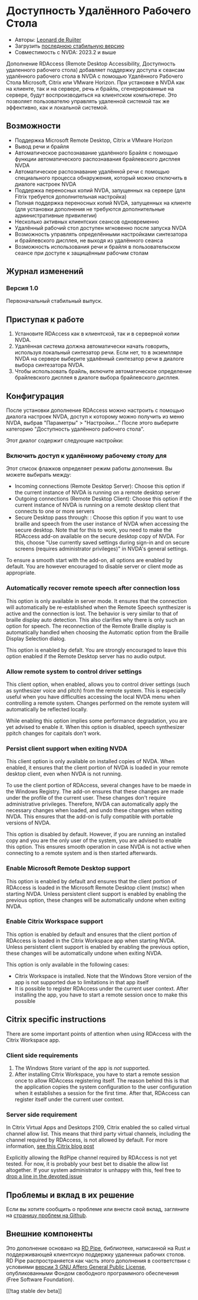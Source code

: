 # Доступность Удалённого Рабочего Стола #

* Авторы: [Leonard de Ruijter][1]
* Загрузить [последнюю стабильную версию][2]
* Совместимость с NVDA: 2023.2 и выше

Дополнение RDAccess (Remote Desktop Accessibility, Доступность удаленного
рабочего стола) добавляет поддержку доступа к сеансам удалённого рабочего
стола в NVDA с помощью Удалённого Рабочего Стола Microsoft, Citrix или
VMware Horizon.  При установке в NVDA как на клиенте, так и на сервере, речь
и брайль, сгенерированные на сервере, будут воспроизводиться на клиентском
компьютере.  Это позволяет пользователю управлять удаленной системой так же
эффективно, как и локальной системой.

## Возможности

* Поддержка Microsoft Remote Desktop, Citrix и VMware Horizon
* Вывод речи и брайля
* Автоматическое распознавание удалённого Брайля с помощью функции
  автоматического распознавания брайлевского дисплея NVDA
* Автоматическое распознавание удалённой речи с помощью специального
  процесса обнаружения, который можно отключить в диалоге настроек NVDA
* Поддержка переносных копий NVDA, запущенных на сервере (для Fitrix
  требуется дополнительная настройка)
* Полная поддержка переносных копий NVDA, запущенных на клиенте (для
  установки дополнения не требуются дополнительные административные
  привилегии)
* Несколько активных клиентских сеансов одновременно
* Удалённый рабочий стол доступен мгновенно после запуска NVDA
* Возможность управлять определёнными настройками синтезатора и брайлевского
  дисплея, не выходя из удалённого сеанса
* Возможность использования речи и брайля в пользовательском сеансе при
  доступе к защищённым рабочим столам

## Журнал изменений

### Версия 1.0

Первоначальный стабильный выпуск.

## Приступая к работе

1. Установите RDAccess как в клиентской, так и в серверной копии NVDA.
1. Удалённая система должна автоматически начать говорить, используя
   локальный синтезатор речи. Если нет, то в экземпляре NVDA на сервере
   выберите удалённый синтезатор речи в диалоге выбора синтезатора NVDA.
1. Чтобы использовать брайль, включите автоматическое определение
   брайлевского дисплея в диалоге выбора брайлевского дисплея.

## Конфигурация

После установки дополнение RDAccess можно настроить с помощью диалога настроек NVDA, доступ к которому можно получить из меню NVDA, выбрав "Параметры" > "Настройки..."
После этого выберите категорию "Доступность удалённого рабочего стола".

Этот диалог содержит следующие настройки:

### Включить доступ к удалённому рабочему столу для

Этот список флажков определяет режим работы дополнения. Вы можете выбирать
между:

* Incoming connections (Remote Desktop Server): Choose this option if the
  current instance of NVDA is running on a remote desktop server
* Outgoing connections (Remote Desktop Client): Choose this option if the
  current instance of NVDA is running on a remote desktop client that
  connects to one or more servers
* Secure Desktop pass through: : Choose this option if you want to use
  braille and speech from the user instance of NVDA when accessing the
  secure desktop. Note that for this to work, you need to make the RDAccess
  add-on available on the secure desktop copy of NVDA. For this, choose "Use
  currently saved settings during sign-in and on secure screens (requires
  administrator privileges)" in NVDA's general settings.

To ensure a smooth start with the add-on, all options are enabled by
default. You are however encouraged to disable server or client mode as
appropriate.

### Automatically recover remote speech after connection loss

This option is only available in server mode. It ensures that the connection
will automatically be re-established when the Remote Speech synthesizer is
active and the connection is lost.  The behavior is very similar to that of
braille display auto detection.  This also clarifies why there is only such
an option for speech.  The reconnection of the Remote Braille display is
automatically handled when choosing the Automatic option from the Braille
Display Selection dialog.

This option is enabled by defalt. You are strongly encouraged to leave this
option enabled if the Remote Desktop server has no audio output.

### Allow remote system to control driver settings

This client option, when enabled, allows you to control driver settings
(such as synthesizer voice and pitch) from the remote system.  This is
especially useful when you have difficulties accessing the local NVDA menu
when controlling a remote system.  Changes performed on the remote system
will automatically be reflected locally.

While enabling this option implies some performance degradation, you are yet
advised to enable it.  When this option is disabled, speech synthesizer
ppitch changes for capitals don't work.

### Persist client support when exiting NVDA

This client option is only available on installed copies of NVDA.  When
enabled, it ensures that the client portion of NVDA is loaded in your remote
desktop client, even when NVDA is not running.

To use the client portion of RDAccess, several changes have to be maede in
the Windows Registry.  The add-on ensures that these changes are made under
the profile of the current user.  These changes don't require administrative
privileges.  Therefore, NVDA can automatically apply the necessary changes
when loaded, and undo these changes when exiting NVDA.  This ensures that
the add-on is fully compatible with portable versions of NVDA.

This option is disabled by default.  However, if you are running an
installed copy and you are the only user of the system, you are advised to
enable this option.  This ensures smooth operation in case NVDA is not
active when connecting to a remote system and is then started afterwards.

### Enable Microsoft Remote Desktop support

This option is enabled by default and ensures that the client portion of
RDAccess is loaded in the Microsoft Remote Desktop client (mstsc) when
starting NVDA.  Unless persistent client support is enabled by enabling the
previous option, these changes will be automatically undone when exiting
NVDA.

### Enable Citrix Workspace support

This option is enabled by default and ensures that the client portion of
RDAccess is loaded in the Citrix Workspace app when starting NVDA.  Unless
persistent client support is enabled by enabling the previous option, these
changes will be automatically undone when exiting NVDA.

This option is only available in the following cases:

* Citrix Workspace is installed. Note that the Windows Store version of the
  app is not supported due to limitations in that app itself
* It is possible to register RDAccess under the current user context. After
  installing the app, you have to start a remote session once to make this
  possible

## Citrix specific instructions

There are some important points of attention when using RDAccess with the
Citrix Workspace app.

### Client side requirements

1. The Windows Store variant of the app is *not* supported.
2. After installing Citrix Workspace, you have to start a remote session
   once to allow RDAccess registering itself. The reason behind this is that
   the application copies the system configuration to the user configuration
   when it establishes a session for the first time. After that, RDAccess
   can register itself under the current user context.

### Server side requirement

In Citrix Virtual Apps and Desktops 2109, Citrix enabled the so called
virtual channel allow list. This means that third party virtual channels,
including the channel required by RDAccess, is not allowed by default. For
more information, [see this Citrix blog
post](https://www.citrix.com/blogs/2021/10/14/virtual-channel-allow-list-now-enabled-by-default/)

Explicitly allowing the RdPipe channel required by RDAccess is not yet
tested. For now, it is probably your best bet to disable the allow list
altogether. If your system administrator is unhappy with this, feel free to
[drop a line in the devoted issue][3]

## Проблемы и вклад в их решение

Если вы хотите сообщить о проблеме или внести свой вклад, загляните на
[страницу проблем на Github][3].

## Внешние компоненты

Это дополнение основано на [RD Pipe][4], библиотеке, написанной на Rust и
поддерживающей клиентскую поддержку удаленных рабочих столов.  RD Pipe
распространяется как часть этого дополнения в соответствии с условиями
[версии 3 GNU Affero General Public License][5], опубликованными Фондом
свободного программного обеспечения (Free Software Foundation).

[[!tag stable dev beta]]

[1]: https://github.com/leonardder/

[2]: https://www.nvaccess.org/addonStore/legacy?file=rdAccess

[3]: https://github.com/leonardder/rdAccess/issues

[4]: https://github.com/leonardder/rd_pipe-rs

[5]: https://github.com/leonardder/rd_pipe-rs/blob/master/LICENSE
